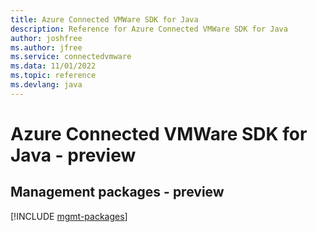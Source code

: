 ```yaml
---
title: Azure Connected VMWare SDK for Java
description: Reference for Azure Connected VMWare SDK for Java
author: joshfree
ms.author: jfree
ms.service: connectedvmware
ms.data: 11/01/2022
ms.topic: reference
ms.devlang: java
---
```

# Azure Connected VMWare SDK for Java - preview

## Management packages - preview
[!INCLUDE [mgmt-packages](connected-vmware-mgmt-index.md)]